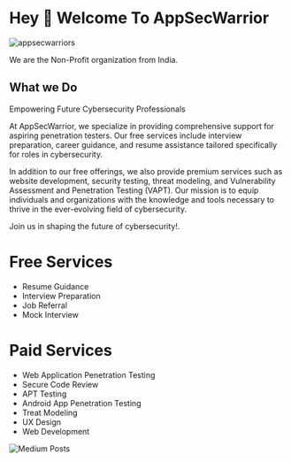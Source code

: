 <!--
**appsecwarriors/appsecwarriors** is a ✨ _special_ ✨ repository because its `README.md` (this file) appears on your GitHub profile.
-->
<!DOCTYPE html>
<html lang="en">

</head>
<body>
  <h1 align="left">Hey 👋 Welcome To AppSecWarrior</h1>
  <p align="left"> <img src="https://komarev.com/ghpvc/?username=appsecwarrior&label=Profile%20views&color=0e75b6&style=flat" alt="appsecwarriors" /> </p>

  <p align="left">We are the Non-Profit organization from India.</p>

  <h2 align="left">What we Do </h2>

  <p align="left">Empowering Future Cybersecurity Professionals 

  At AppSecWarrior, we specialize in providing comprehensive support for aspiring penetration testers. Our free services include interview preparation, career guidance, and resume assistance tailored specifically for roles in cybersecurity.<br>

  In addition to our free offerings, we also provide premium services such as website development, security testing, threat modeling, and Vulnerability Assessment and Penetration Testing (VAPT). Our mission is to equip individuals and organizations with the knowledge and tools necessary to thrive in the ever-evolving field of cybersecurity.<br>

  Join us in shaping the future of cybersecurity!.</p>



  <div class="services">
    <h1>Free Services</h1>
    <ul>
      <li>
        <i class="fas fa-file-alt"></i>
        <span>Resume Guidance</span>
      </li>
      <li>
        <i class="fas fa-briefcase"></i>
        <span>Interview Preparation</span>
      </li>
      <li>
        <i class="fas fa-handshake"></i>
        <span>Job Referral</span>
      </li>
      <li>
        <i class="fas fa-video"></i>
        <span>Mock Interview</span>
      </li>
    </ul>
  </div>
  
   <h1 align="left"> Paid Services</h1>

  <div class="services">
    <ul>
      <li>
        <i class="fas fa-file-alt"></i>
        <span>Web Application Penetration Testing</span>
      </li>
      <li>
        <i class="fas fa-briefcase"></i>
        <span>Secure Code Review</span>
      </li>
      <li>
        <i class="fas fa-handshake"></i>
        <span>APT Testing</span>
      </li>
      <li>
        <i class="fas fa-video"></i>
        <span>Android App Penetration Testing</span>
      </li>
      <li>
        <i class="fas fa-video"></i>
        <span>Treat Modeling</span>
      </li>
      <li>
        <i class="fas fa-video"></i>
        <span>UX Design</span>
      </li>
      <li>
        <i class="fas fa-video"></i>
        <span>Web Development</span>
      </li>
    </ul>
  </div>
<div>
  <img src="https://github-read-medium-git-main.pahlevikun.vercel.app/latest?limit=6&theme=radical&username=appsecwarriors" alt=" Medium Posts"  />
</div>
</body>
</html>
